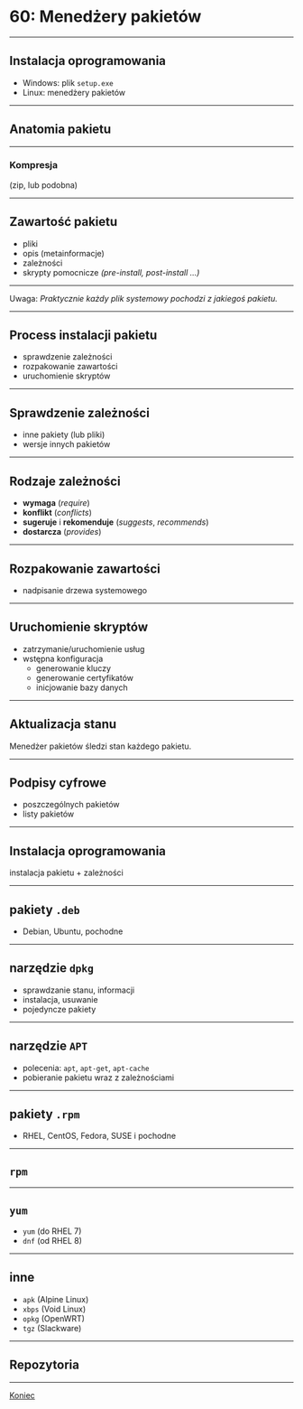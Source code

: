 # 60: Menedżery pakietów
------
<!-- .slide: data-autofragments -->
## Instalacja oprogramowania

- Windows: plik `setup.exe`
- Linux: menedżery pakietów

------
## Anatomia pakietu
---
### Kompresja

(zip, lub podobna)

---
<!-- .slide: data-autofragments -->
## Zawartość pakietu

- pliki
- opis (metainformacje)
- zależności
- skrypty pomocnicze *(pre-install, post-install ...)*

---
Uwaga: *Praktycznie każdy plik systemowy pochodzi z jakiegoś pakietu.*

------
<!-- .slide: data-autofragments -->
## Process instalacji pakietu

- sprawdzenie zależności
- rozpakowanie zawartości
- uruchomienie skryptów

---
<!-- .slide: data-autofragments -->
## Sprawdzenie zależności

- inne pakiety (lub pliki)
- wersje innych pakietów

---
## Rodzaje zależności

- **wymaga** (*require*)
- **konflikt** (*conflicts*)
- **sugeruje** i **rekomenduje** (*suggests*, *recommends*)
- **dostarcza** (*provides*)

---
<!-- .slide: data-autofragments -->
## Rozpakowanie zawartości

- nadpisanie drzewa systemowego

---
<!-- .slide: data-autofragments -->
## Uruchomienie skryptów

- zatrzymanie/uruchomienie usług
- wstępna konfiguracja
  - generowanie kluczy
  - generowanie certyfikatów
  - inicjowanie bazy danych

---
## Aktualizacja stanu

Menedżer pakietów śledzi stan każdego pakietu.

---
## Podpisy cyfrowe

- poszczególnych pakietów
- listy pakietów

------
## Instalacja oprogramowania

instalacja pakietu + zależności

------
## pakiety `.deb`

- Debian, Ubuntu, pochodne

---
## narzędzie `dpkg`

- sprawdzanie stanu, informacji
- instalacja, usuwanie
- pojedyncze pakiety

---
## narzędzie `APT`

- polecenia: `apt`, `apt-get`, `apt-cache`
- pobieranie pakietu wraz z zależnościami

------
## pakiety `.rpm`

- RHEL, CentOS, Fedora, SUSE i pochodne

---
## `rpm`

---
## `yum`

- `yum` (do RHEL 7)
- `dnf` (od RHEL 8)

------
<!-- .slide: data-autofragments -->
## inne

- `apk` (Alpine Linux)
- `xbps` (Void Linux)
- `opkg` (OpenWRT)
- `tgz` (Slackware)

------
## Repozytoria

------
[Koniec](./)

